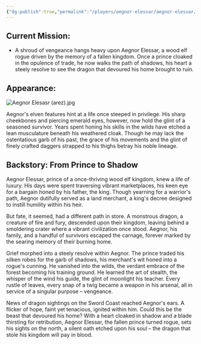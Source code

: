 ```yaml
---
{"dg-publish":true,"permalink":"/players/aegnor-elessar/aegnor-elessar/"}
---
```


## Current Mission:

* A shroud of vengeance hangs heavy upon Aegnor Elessar, a wood elf rogue driven by the memory of a fallen kingdom. Once a prince cloaked in the opulence of trade, he now walks the path of shadows, his heart a steely resolve to see the dragon that devoured his home brought to ruin.

## Appearance:

![Aegnor Elesasr (arez).jpg](/img/user/Images/Characters/Player%20Characters/Aegnor%20Elesasr%20(arez).jpg)

Aegnor's elven features hint at a life once steeped in privilege. His sharp cheekbones and piercing emerald eyes, however, now hold the glint of a seasoned survivor. Years spent honing his skills in the wilds have etched a lean musculature beneath his weathered cloak. Though he may lack the ostentatious garb of his past, the grace of his movements and the glint of finely crafted daggers strapped to his thighs betray his noble lineage.

## Backstory: From Prince to Shadow

Aegnor Elessar, prince of a once-thriving wood elf kingdom, knew a life of luxury. His days were spent traversing vibrant marketplaces, his keen eye for a bargain honed by his father, the king. Though yearning for a warrior's path, Aegnor dutifully served as a land merchant, a king's decree designed to instill humility within his heir.

But fate, it seemed, had a different path in store. A monstrous dragon, a creature of fire and fury, descended upon their kingdom, leaving behind a smoldering crater where a vibrant civilization once stood. Aegnor, his family, and a handful of survivors escaped the carnage, forever marked by the searing memory of their burning home.

Grief morphed into a steely resolve within Aegnor. The prince traded his silken robes for the garb of shadows, his merchant's wit honed into a rogue's cunning. He vanished into the wilds, the verdant embrace of the forest becoming his training ground. He learned the art of stealth, the whisper of the wind his guide, the glint of moonlight his teacher. Every rustle of leaves, every snap of a twig became a weapon in his arsenal, all in service of a singular purpose – vengeance.

News of dragon sightings on the Sword Coast reached Aegnor's ears. A flicker of hope, faint yet tenacious, ignited within him. Could this be the beast that devoured his home? With a heart cloaked in shadow and a blade thirsting for retribution, Aegnor Elessar, the fallen prince turned rogue, sets his sights on the north, a silent oath etched upon his soul – the dragon that stole his kingdom will pay in blood.